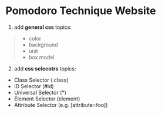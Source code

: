# Pomodoro Technique Website
1. add **general css** topics:
  >* color
  >* background
  >* unit 
  >* box model
2. add **css selecotrs** topics: 
  - Class Selector (.class)
  - ID Selector (#id)
  - Universal Selector (*)
  - Element Selector (element) 
  - Attribute Selector (e.g. [attribute=foo])     
